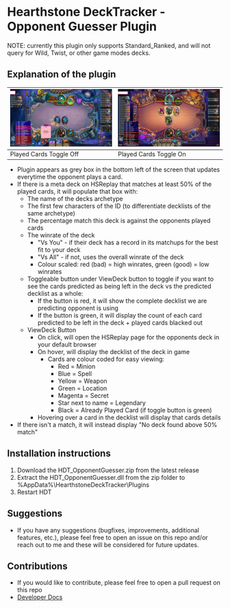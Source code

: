 # Hearthstone DeckTracker - Opponent Guesser Plugin

NOTE: currently this plugin only supports Standard_Ranked, and will not query for Wild, Twist, or other game modes decks.

## Explanation of the plugin

<!-- Table with 1 row with 2 columns -->
| ![InGameView](./Documents/Images/InGameView_F.png) | ![InGameView](./Documents/Images/InGameView_T.png) |
|----|----|
| Played Cards Toggle Off | Played Cards Toggle On |

- Plugin appears as grey box in the bottom left of the screen that updates everytime the opponent plays a card.
- If there is a meta deck on HSReplay that matches at least 50% of the played cards, it will populate that box with:
  - The name of the decks archetype
  - The first few characters of the ID (to differentiate decklists of the same archetype)
  - The percentage match this deck is against the opponents played cards
  - The winrate of the deck
    - "Vs You" - if their deck has a record in its matchups for the best fit to your deck
    - "Vs All" - if not, uses the overall winrate of the deck
    - Colour scaled: red (bad) = high winrates, green (good) = low winrates
  - Toggleable button under ViewDeck button to toggle if you want to see the cards predicted as being left in the deck vs the predicted decklist as a whole:
    - If the button is red, it will show the complete decklist we are predicting opponent is using
    - If the button is green, it will display the count of each card predicted to be left in the deck + played cards blacked out
  - ViewDeck Button
    - On click, will open the HSReplay page for the opponents deck in your default browser
    - On hover, will display the decklist of the deck in game
      - Cards are colour coded for easy viewing:
        - Red = Minion
        - Blue = Spell
        - Yellow = Weapon
        - Green = Location
        - Magenta = Secret
        - Star next to name = Legendary
        - Black = Already Played Card (if toggle button is green)
    - Hovering over a card in the decklist will display that cards details
- If there isn't a match, it will instead display "No deck found above 50% match"


## Installation instructions

1. Download the HDT_OpponentGuesser.zip from the latest release
2. Extract the HDT_OpponentGuesser.dll from the zip folder to %AppData%\HearthstoneDeckTracker\Plugins
3. Restart HDT

## Suggestions

- If you have any suggestions (bugfixes, improvements, additional features, etc.), please feel free to open an issue on this repo and/or reach out to me and these will be considered for future updates.

## Contributions

- If you would like to contribute, please feel free to open a pull request on this repo
- [Developer Docs](./Documents/DeveloperDocs.md)
